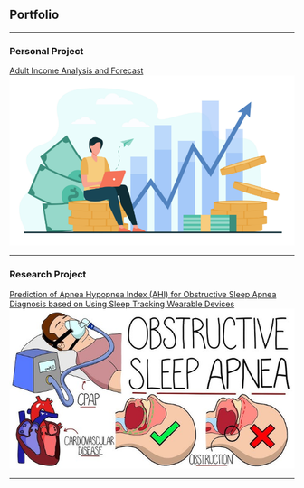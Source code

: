 ## Portfolio

---

### Personal Project
[Adult Income Analysis and Forecast](https://rpubs.com/giauyen123/1070743)
<img src="adultincome.png"/>

---
### Research Project

[Prediction of Apnea Hypopnea Index (AHI) for Obstructive Sleep Apnea Diagnosis based on Using Sleep Tracking Wearable Devices](/researchposter.pdf)
<img src="osa.jpg"/>

---
